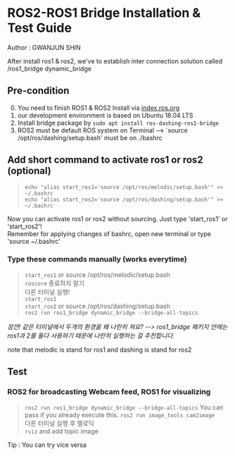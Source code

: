 # ROS2-ROS1 Bridge Installation & Test Guide
Author : GWANJUN SHIN

After install ros1 & ros2, we've to establish inter connection solution called /ros1_bridge dynamic_bridge



## Pre-condition 
0. You need to finish ROS1 & ROS2 Install via [index.ros.org](https://index.ros.org/doc/ros2/Installation/Dashing/Linux-Install-Debians/)
1. our development environment is based on Ubuntu 18.04 LTS
2. Install bridge package by `sudo apt install ros-dashing-ros1-bridge`
3. ROS2 must be default ROS system on Terminal --> `source /opt/ros/dashing/setup.bash' must be on ./bashrc

## Add short command to activate ros1 or ros2 (optional)
> `echo "alias start_ros1='source /opt/ros/melodic/setup.bash'" >> ~/.bashrc`   
> `echo "alias start_ros2='source /opt/ros/dashing/setup.bash'" >> ~/.bashrc`   

Now you can activate ros1 or ros2 without sourcing. Just type 'start_ros1' or 'start_ros2'!   
Remember for applying changes of bashrc, open new terminal or type 'source ~/.bashrc'      

### Type these commands manually (works everytime)
> `start_ros1`  or source /opt/ros/melodic/setup.bash   
> `roscore`   종료하지 말기   
> 다른 터미널 실행!   
> `start_ros1`    
> `start_ros2`   or source /opt/ros/dashing/setup.bash          
> `ros2 run ros1_bridge dynamic_bridge --bridge-all-topics`      

 _잠깐! 같은 터미널에서 두개의 환경을 왜 나란히 쳐요? --> ros1_bridge 패키지 안에는 ros1과 2를 둘다 사용하기 때문에 나란히 실행하는 걸 추천합니다._
 

note that melodic is stand for ros1 and dashing is stand for ros2


## Test
### ROS2 for broadcasting Webcam feed, ROS1 for visualizing
> `ros2 run ros1_bridge dynamic_bridge --bridge-all-topics`    You can pass if you already execute this.
> `ros2 run image_tools cam2image`   
> 다른 터미널 실행 후 멜로딕    
> `rviz` and add topic image

Tip : You can try vice versa

